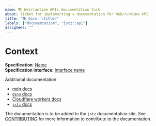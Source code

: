 ```yaml
---
name: 📚 Web/runtime APIs documentation task
about: Ticket for implementing a documentation for Web/runtime API
title: "📚 Docs: <title>"
labels: ["documentation", "jstz::api"]
assignees: ""
---
```


# Context

**Specification**: [Name](link) \
**Specification interface**: [Interface name](link)

Additional documentation:

- [mdn docs](link)
- [`deno` docs](link)
- [Cloudflare workers docs](link)
- [`jstz` docs](https://jstz.tezos.com/)

The documentation is to be added to the `jstz` documentation site.
See [CONTRIBUTING](/CONTRIBUTING.md#documentation-) for more information to contribute to the documentation.
